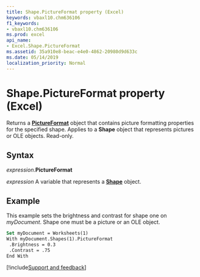 ```yaml
---
title: Shape.PictureFormat property (Excel)
keywords: vbaxl10.chm636106
f1_keywords:
- vbaxl10.chm636106
ms.prod: excel
api_name:
- Excel.Shape.PictureFormat
ms.assetid: 35a910e8-beac-e4e0-4862-20980d9d633c
ms.date: 05/14/2019
localization_priority: Normal
---
```



# Shape.PictureFormat property (Excel)

Returns a **[PictureFormat](Excel.PictureFormat.md)** object that contains picture formatting properties for the specified shape. Applies to a **Shape** object that represents pictures or OLE objects. Read-only.


## Syntax

_expression_.**PictureFormat**

_expression_ A variable that represents a **[Shape](Excel.Shape.md)** object.


## Example

This example sets the brightness and contrast for shape one on _myDocument_. Shape one must be a picture or an OLE object.

```vb
Set myDocument = Worksheets(1) 
With myDocument.Shapes(1).PictureFormat 
 .Brightness = 0.3 
 .Contrast = .75 
End With
```



[!include[Support and feedback](~/includes/feedback-boilerplate.md)]